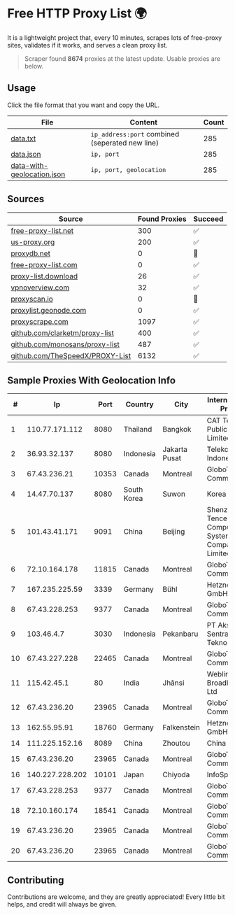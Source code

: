 
# Free HTTP Proxy List 🌍

It is a lightweight project that, every 10 minutes, scrapes lots of free-proxy sites, validates if it works, and serves a clean proxy list.


> Scraper found **8674** proxies at the latest update. Usable proxies are below.

## Usage

Click the file format that you want and copy the URL.


|File|Content|Count|
|----|-------|-----|
|[data.txt](https://raw.githubusercontent.com/themiralay/Proxy-List-World/master/data.txt)|`ip_address:port` combined (seperated new line)|285|
|[data.json](https://raw.githubusercontent.com/themiralay/Proxy-List-World/master/data.json)|`ip, port`|285|
|[data-with-geolocation.json](https://raw.githubusercontent.com/themiralay/Proxy-List-World/master/data-with-geolocation.json)|`ip, port, geolocation`|285|

## Sources

|Source|Found Proxies|Succeed|
|------|-------------|-------|
|[free-proxy-list.net](https://free-proxy-list.net)|300|✅|
|[us-proxy.org](https://www.us-proxy.org)|200|✅|
|[proxydb.net](http://proxydb.net)|0|🚫|
|[free-proxy-list.com](https://free-proxy-list.com/?page=&port=&type%5B%5D=http&type%5B%5D=https&up_time=0&search=Search)|0|✅|
|[proxy-list.download](https://www.proxy-list.download/HTTP)|26|✅|
|[vpnoverview.com](https://vpnoverview.com/privacy/anonymous-browsing/free-proxy-servers)|32|✅|
|[proxyscan.io](https://www.proxyscan.io)|0|🚫|
|[proxylist.geonode.com](https://proxylist.geonode.com/api/proxy-list?limit=300&page=1&sort_by=lastChecked&sort_type=desc&protocols=http,https)|0|✅|
|[proxyscrape.com](https://api.proxyscrape.com/v2/?request=displayproxies&protocol=http&timeout=10000&country=all&ssl=all&anonymity=all)|1097|✅|
|[github.com/clarketm/proxy-list](https://raw.githubusercontent.com/clarketm/proxy-list/master/proxy-list-raw.txt)|400|✅|
|[github.com/monosans/proxy-list](https://raw.githubusercontent.com/monosans/proxy-list/main/proxies/http.txt)|487|✅|
|[github.com/TheSpeedX/PROXY-List](https://raw.githubusercontent.com/TheSpeedX/PROXY-List/master/http.txt)|6132|✅|


## Sample Proxies With Geolocation Info

|#|Ip|Port|Country|City|Internet Service Provider|
|-|--|----|-------|----|-------------------------|
|1|110.77.171.112|8080|Thailand|Bangkok|CAT Telecom Public Company Limited|
|2|36.93.32.137|8080|Indonesia|Jakarta Pusat|Telekomunikasi Indonesia|
|3|67.43.236.21|10353|Canada|Montreal|GloboTech Communications|
|4|14.47.70.137|8080|South Korea|Suwon|Korea Telecom|
|5|101.43.41.171|9091|China|Beijing|Shenzhen Tencent Computer Systems Company Limited|
|6|72.10.164.178|11815|Canada|Montreal|GloboTech Communications|
|7|167.235.225.59|3339|Germany|Bühl|Hetzner Online GmbH|
|8|67.43.228.253|9377|Canada|Montreal|GloboTech Communications|
|9|103.46.4.7|3030|Indonesia|Pekanbaru|PT Akses Sentral Teknologi|
|10|67.43.227.228|22465|Canada|Montreal|GloboTech Communications|
|11|115.42.45.1|80|India|Jhānsi|Webline Broadband Pvt Ltd|
|12|67.43.236.20|23965|Canada|Montreal|GloboTech Communications|
|13|162.55.95.91|18760|Germany|Falkenstein|Hetzner Online GmbH|
|14|111.225.152.16|8089|China|Zhoutou|China Telecom|
|15|67.43.236.20|23965|Canada|Montreal|GloboTech Communications|
|16|140.227.228.202|10101|Japan|Chiyoda|InfoSphere|
|17|67.43.228.253|9377|Canada|Montreal|GloboTech Communications|
|18|72.10.160.174|18541|Canada|Montreal|GloboTech Communications|
|19|67.43.236.20|23965|Canada|Montreal|GloboTech Communications|
|20|67.43.236.20|23965|Canada|Montreal|GloboTech Communications|



## Contributing

Contributions are welcome, and they are greatly appreciated! Every
little bit helps, and credit will always be given.

